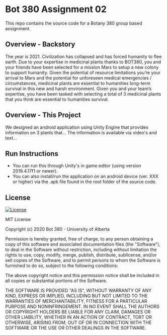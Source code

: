 # Bot 380 Assignment 02
This repo contains the source code for a Botany 380 group based assignment.

## Overview - Backstory
The year is 2021. Civilization has collapsed and has forced humanity to flee earth. Due to your
expertise in medicinal plants thanks to BOT380, you and your friends have been selected for a mission
Mars to setup a new colony to support humanity. Given the potential of resource limitations you’re your
arrival to Mars and the potential for unforeseen medical emergencies / circumstances, medicinal plants
are essential to humanities long-term survival in this new and harsh environment. Given you and your
team’s expertise, you have been tasked with selecting a total of 3 medicinal plants that you think are
essential to humanities survival.

## Overview - This Project 
We designed an android application using Unity Engine that provides information on 3 plants that...
The information is available via video's and text...

## Run Instructions
- You can run this through Unity's in game editor (using version 2019.4.17f1 or newer).
- You can also install/run the application on an android device (ver. XXX or higher) via the .apk file found in the root folder of the source code.

## License

[![License](http://img.shields.io/:license-mit-blue.svg?style=flat-square)](http://badges.mit-license.org)

MIT License

Copyright (c) 2020  Bot 380 - University of Alberta

Permission is hereby granted, free of charge, to any person obtaining a copy
of this software and associated documentation files (the "Software"), to deal
in the Software without restriction, including without limitation the rights
to use, copy, modify, merge, publish, distribute, sublicense, and/or sell
copies of the Software, and to permit persons to whom the Software is
furnished to do so, subject to the following conditions:

The above copyright notice and this permission notice shall be included in all
copies or substantial portions of the Software.

THE SOFTWARE IS PROVIDED "AS IS", WITHOUT WARRANTY OF ANY KIND, EXPRESS OR
IMPLIED, INCLUDING BUT NOT LIMITED TO THE WARRANTIES OF MERCHANTABILITY,
FITNESS FOR A PARTICULAR PURPOSE AND NONINFRINGEMENT. IN NO EVENT SHALL THE
AUTHORS OR COPYRIGHT HOLDERS BE LIABLE FOR ANY CLAIM, DAMAGES OR OTHER
LIABILITY, WHETHER IN AN ACTION OF CONTRACT, TORT OR OTHERWISE, ARISING FROM,
OUT OF OR IN CONNECTION WITH THE SOFTWARE OR THE USE OR OTHER DEALINGS IN THE
SOFTWARE.
